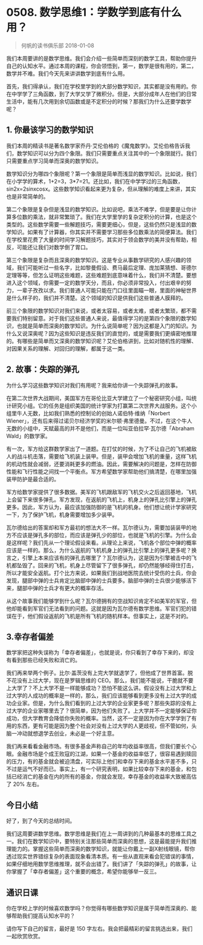 # 0508. 数学思维1：学数学到底有什么用？
> 何帆的读书俱乐部
2018-01-08

我们本周要讲的是数学思维。我们会介绍一些简单而深刻的数学工具，帮助你提升自己的认知水平。通过本周的课程，你会领悟到，第一，数学是很有用的，第二，数学并不难。我们今天先来讲讲数学到底有什么用。 

首先，我们得承认，我们在学校里学到的大部分数学知识，其实都是没有用的。你在中学学了三角函数，到了大学又学了微积分。但是，大部分成年人在他们的日常生活中，能有几次用到余切函数或是不定积分的时候？那我们为什么还要学数学呢？

## 1. 你最该学习的数学知识
我们本周的精读书是著名数学家乔丹·艾伦伯格的《魔鬼数学》。艾伦伯格告诉我们，数学知识可以分为四个象限。我们只需要重点关注其中的一个象限就行。我们只需要重点学习简单而深奥的数学知识。

数学知识分为哪四个象限呢？第一个象限是简单而浅显的数学知识。比如说，我们在小学学的算术，1+2=3，3*7=21。还比如，我们在中学学过的三角函数，sin2x=2sinxcosx。这些数学知识看起来更为复杂，但从理解的难度上来讲，其实也是非常简单的。

第二个象限是复杂但是浅显的数学知识。比如说吧，乘法不难学，但是要是让你计算多位数的乘法，就非常繁琐了。我们在大学里学的复杂定积分的计算，也是这个类型的。这些数学需要一些解题技巧，需要更细心，但是，这些仍然只是浅显的数学知识。如果有了计算器，你其实并不需要学习那些多位数乘法的简便算法。我们在学校里花费了大量的时间学习解题技巧，其实对于领会数学的美并没有帮助，相反，可能还让我们对数学倒了胃口。

第三个象限是复杂而且深奥的数学知识。这是专业从事数学研究的人感兴趣的领域，我们可能听过一些名字，比如黎曼假设、费马最后定理、庞加莱猜想、哥德尔定理等等，但怎么证明这些难题，这些难题到底意味着什么，我们并不清楚。要想进入这个领域，你需要一定的数学天分，而且，你必须非常投入，付出艰辛的努力，一辈子孜孜以求。我们普通人可能只能在门口往里面瞄一眼，里面的神秘世界是什么样子的，我们并不清楚。这个领域的知识是供我们这些普通人膜拜的。

前三个象限的数学知识对我们来说，或者太容易，或者太难，或者太繁琐，都不需要我们特别留意。对于我们这些普通人来说，最值得学习的是第四个象限的数学知识，也就是简单而深奥的数学知识。为什么说简单呢？因为这都是入门的知识。为什么又说深奥呢？因为这些知识是违反我们的直觉的，或是需要我们更缜密地推理的。有哪些是简单而又深奥的数学知识呢？艾伦伯格讲到，比如对随机性的理解、对因果关系的理解、对回归的理解，都属于这一类。 

## 2. 故事：失踪的弹孔
为什么学习这些数学知识对我们有用呢？我来给你讲一个失踪弹孔的故事。

在第二次世界大战期间，美国军方在哥伦比亚大学建立了一个秘密研究小组，叫统计研究小组。它的任务是组织美国的统计学家为打赢第二次世界大战服务。这个小组里牛人无数，比如我们熟悉的控制论的创始人诺伯特·维纳「Norbert Wiener」，还有后来得过诺贝尔经济学奖的米尔顿·弗里德曼。不过，在这个牛人无数的小组中，天赋最高的并不是他们，而是一位叫亚伯拉罕·瓦尔德「Abraham Wald」的数学家。 

有一次，军方给这群数学家出了一道题。在打仗的时候，为了不让自己的飞机被敌人的战斗机击落，需要给飞机装上装甲。但是，装甲会增加飞机的重量，这样飞机的机动性就会减弱，还要消耗更多的燃油。因此，需要解决的问题是，怎样在防御性能和飞行性能之间找一个平衡点。军方希望数学家帮助他们搞清楚，在哪里加强装甲防护是最合适的。

军方给数学家提供了很多数据。美军的飞机跟敌军的飞机交火之后返回基地，飞机上会留下来很多弹孔。军方发现，在返航的飞机上，机身上的弹孔比引擎上的弹孔更多。因此，军方认为，最应该加强防御的是飞机的机身。他们想让统计学家研究一下，为了保护飞机，机身需要增加多少装甲。

瓦尔德给出的答案却和军方最初的想法大不一样。瓦尔德认为，需要加装装甲的地方不应该是弹孔多的部位，而应该是弹孔少的部位，也就是飞机的引擎。为什么会是这样呢？我们先从一个理论假设来看。从理论上来说，飞机各个部位中弹的概率应该是一样的。那么，为什么返航的飞机机身上的弹孔比引擎上的弹孔更多呢？换言之，引擎上本来应该有的弹孔去哪里了？瓦尔德认为，这是因为引擎被击中的飞机都坠毁了。回来的飞机，机身上尽管留下了很多弹孔，却仍然能够经得住打击，所以才能安全返航。打个比方来说，如果我们到战地医院去统计受伤的士兵，你会发现，腿部中弹的士兵肯定比脑部中弹的士兵要多。脑部中弹的士兵很少能够活下来，腿部中弹的士兵才有更大的概率存活。

从这个故事我们能够学到什么呢？瓦尔德拥有的空战知识肯定不如美军的军官，但他却能看到军官们无法看到的问题。这就是因为瓦尔德有数学思维。军官们犯的错误在于，他们假设返航的飞机是所有飞机的随机样本。但事实上，这是不对的。

## 3.幸存者偏差
数学家把这种失误称为「幸存者偏差」，也就是说，你只看到了幸存下来的，却没有看到那些已经失败和消亡的。

我们再来举两个例子。比尔·盖茨没有上完大学就退学了，但他成了世界首富。脱不花没有上过大学，现在是罗辑思维的 CEO。那么，我们能不能说，干脆就不要上大学了？不上大学不是一样能够成功？恐怕不能这么讲。假设没有上过大学和上过大学的人成功的概率是一样的，那么，我们应该能够看到更多没有上过大学的成功企业家。但是，为什么我们看到的上过大学的企业家更多呢？那些失踪的没有上过大学的企业家哪里去了？很简单，因为他们失败了。上大学并不一定能够保证你成功，但大学教育会降低你失败的概率。当然，这不一定是因为你在大学学到了有用的东西，更有可能是因为整个社会对没有上过大学的人更歧视，但不管如何，头脑一冲动就想退学去创业，未必是一个好主意。

我们再来看看金融市场。有很多基金声称自己的年均收益率很高，但我们要长个心眼。金融市场是个成王败寇的江湖，如果一个基金的收益率低了，很容易遇到赎回的压力，有的基金就会被迫清盘，可实际上他们和幸存下来的基金水平差不多，只不过是运气不好而已。事实上，有一个研究表明，如果比较幸存下来的基金，和包括已经消亡的基金在内的所有的基金，你就会发现，幸存基金的收益率大致被高估了 20% 左右。

## 今日小结
好了，到了今天的总结时间。

我们这周要讲数学思维。数学思维是我们在上一周讲到的几种最基本的思维工具之一。我们在数学知识中，要特别关注那些简单而深奥的思想，这是最能提升我们推理能力的。掌握这些简单而深奥的数学知识，就能让你戴上一副X射线眼镜，帮你透过现实世界错综复杂的表面现象看清本质。有一些从直观来看会犯错误的事情，如果仔细地用数学思维推理，就不会出错了。我们讲了「失踪的弹孔」的故事，让你掌握了「幸存者偏差」这个重要的概念，希望你能够举一反三。

## 通识日课
你在学校上学的时候喜欢数学吗？你觉得有哪些数学知识是属于简单而深奥的、能够帮助我们提高认知水平的？

请你写下自己的留言，最好是 150 字左右。我会把最精彩的留言挑选出来，我们一起欣赏欣赏。

